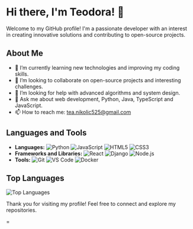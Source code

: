 # Hi there, I'm Teodora! 👋

Welcome to my GitHub profile! I'm a passionate developer with an interest in creating innovative solutions and contributing to open-source projects.

## About Me

- 🌱 I’m currently learning new technologies and improving my coding skills.
- 👯 I’m looking to collaborate on open-source projects and interesting challenges.
- 🤔 I’m looking for help with advanced algorithms and system design.
- 💬 Ask me about web development, Python, Java, TypeScript and JavaScript.
- 📫 How to reach me: [tea.nikolic525@gmail.com](mailto:tea.nikolic525@gmail.com)

## Languages and Tools

- **Languages:** ![Python](https://img.shields.io/badge/-Python-333333?style=flat&logo=python) ![JavaScript](https://img.shields.io/badge/-JavaScript-333333?style=flat&logo=javascript) ![HTML5](https://img.shields.io/badge/-HTML5-333333?style=flat&logo=html5) ![CSS3](https://img.shields.io/badge/-CSS3-333333?style=flat&logo=css3)
- **Frameworks and Libraries:** ![React](https://img.shields.io/badge/-React-333333?style=flat&logo=react) ![Django](https://img.shields.io/badge/-Django-333333?style=flat&logo=django) ![Node.js](https://img.shields.io/badge/-Node.js-333333?style=flat&logo=node.js)
- **Tools:** ![Git](https://img.shields.io/badge/-Git-333333?style=flat&logo=git) ![VS Code](https://img.shields.io/badge/-VS%20Code-333333?style=flat&logo=visual-studio-code) ![Docker](https://img.shields.io/badge/-Docker-333333?style=flat&logo=docker)

## Top Languages

![Top Languages](https://github-readme-stats.vercel.app/api/top-langs/?username=teodora525&layout=compact&theme=radical)

Thank you for visiting my profile! Feel free to connect and explore my repositories.
<!---
teodora525/teodora525 is a ✨ special ✨ repository because its `README.md` (this file) appears on your GitHub profile.
You can click the Preview link to take a look at your changes.
--->

=
